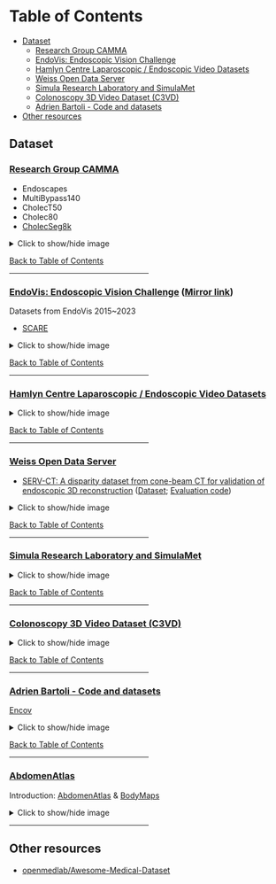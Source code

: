 
# Table of Contents
- [Dataset](#dataset)
    - [Research Group CAMMA](#research-group-camma)
    - [EndoVis: Endoscopic Vision Challenge](#endovis-endoscopic-vision-challenge)
    - [Hamlyn Centre Laparoscopic / Endoscopic Video Datasets](#hamlyn-centre-laparoscopic-endoscopic-video-datasets)
    - [Weiss Open Data Server](#weiss-open-data-server)
    - [Simula Research Laboratory and SimulaMet](#simula-research-laboratory-and-simulamet)
    - [Colonoscopy 3D Video Dataset (C3VD)](#colonoscopy-3d-video-dataset-c3vd)
    - [Adrien Bartoli - Code and datasets](#adrien-bartoli---code-and-datasets)
- [Other resources](#other-resources)


## Dataset
<!-- -->
### [Research Group CAMMA](http://camma.u-strasbg.fr/datasets/)

+ Endoscapes
+ MultiBypass140
+ CholecT50
+ Cholec80
+ [CholecSeg8k](https://www.kaggle.com/datasets/newslab/cholecseg8k)

<details>
<summary>Click to show/hide image</summary>

![CAMMA](src/images/CAMMA.png)
</details>



[Back to Table of Contents](#table-of-contents)
<hr style="width:50%;text-align:left;margin-left:0">


<!-- -->
### [EndoVis: Endoscopic Vision Challenge](https://endovis.org/) ([Mirror link](https://opencas.dkfz.de/endovis/))
Datasets from EndoVis 2015~2023

+ [SCARE](https://endovissub2019-scared.grand-challenge.org/)

<details>
<summary>Click to show/hide image</summary>

![EndoVis](src/images/EndoVis.png)
</details>


[Back to Table of Contents](#table-of-contents)
<hr style="width:50%;text-align:left;margin-left:0">


<!-- -->
### [Hamlyn Centre Laparoscopic / Endoscopic Video Datasets](https://hamlyn.doc.ic.ac.uk/vision/)

<details>
<summary>Click to show/hide image</summary>

![Hamlyn](src/images/Hamlyn.png)
</details>

[Back to Table of Contents](#table-of-contents)
<hr style="width:50%;text-align:left;margin-left:0">


<!-- -->
### [Weiss Open Data Server](https://www.ucl.ac.uk/interventional-surgical-sciences/weiss-open-research/weiss-open-data-server)
+ [SERV-CT: A disparity dataset from cone-beam CT for validation of endoscopic 3D reconstruction](https://www.ucl.ac.uk/interventional-surgical-sciences/weiss-open-research/weiss-open-data-server/serv-ct) ([Dataset](https://rdr.ucl.ac.uk/articles/dataset/SERV-CT_A_disparity_dataset_from_cone-beam_CT_for_validation_of_endoscopic_3D_reconstruction/26352199); [Evaluation code](https://github.com/surgical-vision/servcttk))

<details>
<summary>Click to show/hide image</summary>

![Weiss_Open_Data_Server](src/images/Weiss_Open_Data_Server.png)
</details>


[Back to Table of Contents](#table-of-contents)
<hr style="width:50%;text-align:left;margin-left:0">


<!-- -->
### [Simula Research Laboratory and SimulaMet](https://datasets.simula.no/)
<details>
<summary>Click to show/hide image</summary>

![SimulaMet](src/images/SimulaMet.png)
</details>

[Back to Table of Contents](#table-of-contents)
<hr style="width:50%;text-align:left;margin-left:0">


<!-- -->
### [Colonoscopy 3D Video Dataset (C3VD)](https://durrlab.github.io/C3VD/)
<details>
<summary>Click to show/hide image</summary>

![C3VD](src/images/C3VD.png)
</details>

[Back to Table of Contents](#table-of-contents)
<hr style="width:50%;text-align:left;margin-left:0">


<!-- -->
### [Adrien Bartoli - Code and datasets](https://encov.ip.uca.fr/ab/code_and_datasets/index.php)
[Encov](https://encov.ip.uca.fr/)

<details>
<summary>Click to show/hide image</summary>

![Adrien_Bartoli](src/images/Adrien_Bartoli.png)
</details>

[Back to Table of Contents](#table-of-contents)
<hr style="width:50%;text-align:left;margin-left:0">


<!-- -->
### [AbdomenAtlas](https://www.zongweiz.com/dataset)
Introduction: [AbdomenAtlas](https://github.com/MrGiovanni/AbdomenAtlas) & [BodyMaps](https://groups.google.com/g/bodymaps)

<details>
<summary>Click to show/hide image</summary>

| AbdomenAtlas | BodyMaps |
|:-:|:-:|
|![alt text](src/images/AbdomenAtlas_1.png) | ![alt text](src/images/AbdomenAtlas_2.png)|
</details>

<hr style="width:50%;text-align:left;margin-left:0">
 
## Other resources
- [openmedlab/Awesome-Medical-Dataset](https://github.com/openmedlab/Awesome-Medical-Dataset)
